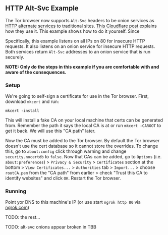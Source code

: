 ## HTTP Alt-Svc Example

The Tor browser now supports `Alt-Svc` headers to be onion services as
[HTTP alternate services](https://tools.ietf.org/html/rfc7838) to traditional sites.
[This Cloudflare post](https://blog.cloudflare.com/cloudflare-onion-service/) explains how they use it. This example
shows how to do it yourself. Since

Specifically, this example listens on all IPs on 80 for insecure HTTP requests. It also listens on an onion service for
insecure HTTP requests. Both services return `Alt-Svc` addresses to an onion service that is run securely.

**NOTE: Only do the steps in this example if you are comfortable with and aware of the consequences.**

### Setup

We're going to self-sign a certificate for use in the Tor browser. First, download `mkcert` and run:

    mkcert -install

This will install a fake CA on your local machine that certs can be generated from. Remember the path it says the local
CA is at or run `mkcert -CAROOT` to get it back. We will use this "CA path" later.

Now the CA must be added to the Tor browser. By default the Tor browser doesn't use the cert database so it cannot store
the overrides. To change this, go to `about:config` click through warning and change `security.nocertdb` to `false`. Now
that CAs can be added, go to `Options` (i.e. `about:preferences`) > `Privacy & Security` > `Certificates` section at the
bottom > `View Certificates...` > `Authorities` tab > `Import...` > choose `rootCA.pem` from the "CA path" from
earlier > check "Trust this CA to identify websites" and click `OK`. Restart the Tor browser.

### Running

Point yor DNS to this machine's IP (or use start `ngrok http 80` via [ngrok.com](https://ngrok.com/))

TODO: the rest...

TODO: alt-svc onions appear broken in TBB